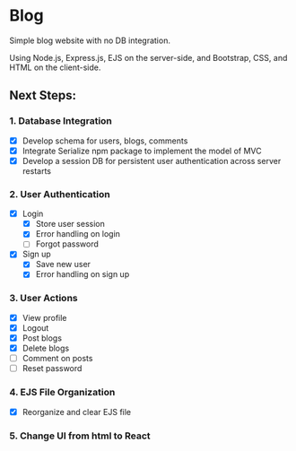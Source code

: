 # Blog

Simple blog website with no DB integration.

Using Node.js, Express.js, EJS on the server-side, and Bootstrap, CSS, and HTML on the client-side.

## Next Steps:

### 1. Database Integration

- [x] Develop schema for users, blogs, comments
- [x] Integrate Serialize npm package to implement the model of MVC
- [x] Develop a session DB for persistent user authentication across server restarts

### 2. User Authentication

- [x] Login
   - [x] Store user session
   - [x] Error handling on login
   - [ ] Forgot password
- [x] Sign up
   - [x] Save new user
   - [x] Error handling on sign up

### 3. User Actions
- [x] View profile
- [x] Logout
- [x] Post blogs
- [x] Delete blogs
- [ ] Comment on posts
- [ ] Reset password

### 4. EJS File Organization

- [x] Reorganize and clear EJS file

### 5. Change UI from html to React

